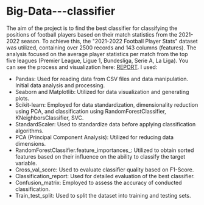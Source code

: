 # Big-Data---classifier
The aim of the project is to find the best classifier for classifying the positions of football players based on their match statistics from the 2021-2022 season. To achieve this, the "2021-2022 Football Player Stats" dataset was utilized, containing over 2500 records and 143 columns (features). The analysis focused on the average player statistics per match from the top five leagues (Premier League, Ligue 1, Bundesliga, Serie A, La Liga). You can see the process and visualization here: [REPORT](fppc_report.pdf). 
I used:
- Pandas: Used for reading data from CSV files and data manipulation. Initial data analysis and processing.
- Seaborn and Matplotlib: Utilized for data visualization and generating plots.
- Scikit-learn: Employed for data standardization, dimensionality reduction using PCA, and classification using RandomForestClassifier, KNeighborsClassifier, SVC.
- StandardScaler: Used to standardize data before applying classification algorithms.
- PCA (Principal Component Analysis): Utilized for reducing data dimensions.
- RandomForestClassifier.feature_importances_: Utilized to obtain sorted features based on their influence on the ability to classify the target variable.
- Cross_val_score: Used to evaluate classifier quality based on F1-Score.
- Classification_report: Used for detailed evaluation of the best classifier.
- Confusion_matrix: Employed to assess the accuracy of conducted classification.
- Train_test_split: Used to split the dataset into training and testing sets.
